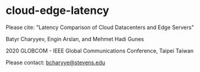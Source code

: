 # cloud-edge-latency

Please cite: 
"Latency Comparison of Cloud Datacenters and Edge Servers" 

Batyr Charyyev, Engin Arslan, and Mehmet Hadi Gunes

2020 GLOBCOM - IEEE Global Communications Conference, Taipei Taiwan

Please contact: bcharyye@stevens.edu 

